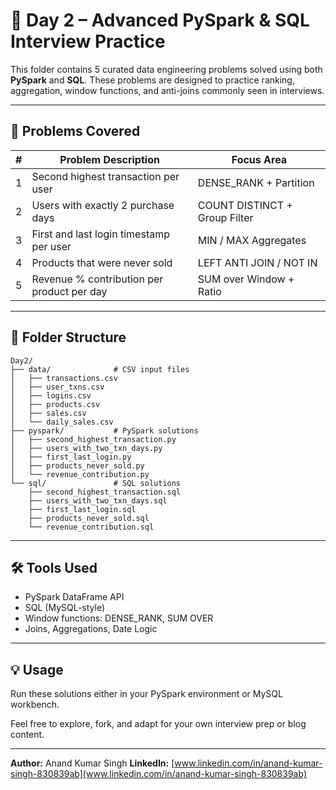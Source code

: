 # 📅 Day 2 – Advanced PySpark & SQL Interview Practice

This folder contains 5 curated data engineering problems solved using both **PySpark** and **SQL**. These problems are designed to practice ranking, aggregation, window functions, and anti-joins commonly seen in interviews.

---

## 🧩 Problems Covered

| # | Problem Description                        | Focus Area                    |
| - | ------------------------------------------ | ----------------------------- |
| 1 | Second highest transaction per user        | DENSE\_RANK + Partition       |
| 2 | Users with exactly 2 purchase days         | COUNT DISTINCT + Group Filter |
| 3 | First and last login timestamp per user    | MIN / MAX Aggregates          |
| 4 | Products that were never sold              | LEFT ANTI JOIN / NOT IN       |
| 5 | Revenue % contribution per product per day | SUM over Window + Ratio       |

---

## 📂 Folder Structure

```
Day2/
├── data/              # CSV input files
│   ├── transactions.csv
│   ├── user_txns.csv
│   ├── logins.csv
│   ├── products.csv
│   ├── sales.csv
│   └── daily_sales.csv
├── pyspark/           # PySpark solutions
│   ├── second_highest_transaction.py
│   ├── users_with_two_txn_days.py
│   ├── first_last_login.py
│   ├── products_never_sold.py
│   └── revenue_contribution.py
└── sql/               # SQL solutions
    ├── second_highest_transaction.sql
    ├── users_with_two_txn_days.sql
    ├── first_last_login.sql
    ├── products_never_sold.sql
    └── revenue_contribution.sql
```

---

## 🛠 Tools Used

* PySpark DataFrame API
* SQL (MySQL-style)
* Window functions: DENSE\_RANK, SUM OVER
* Joins, Aggregations, Date Logic

---

## 💡 Usage

Run these solutions either in your PySpark environment or MySQL workbench.

Feel free to explore, fork, and adapt for your own interview prep or blog content.

---

**Author:** Anand Kumar Singh
**LinkedIn:** [www.linkedin.com/in/anand-kumar-singh-830839ab](www.linkedin.com/in/anand-kumar-singh-830839ab)
